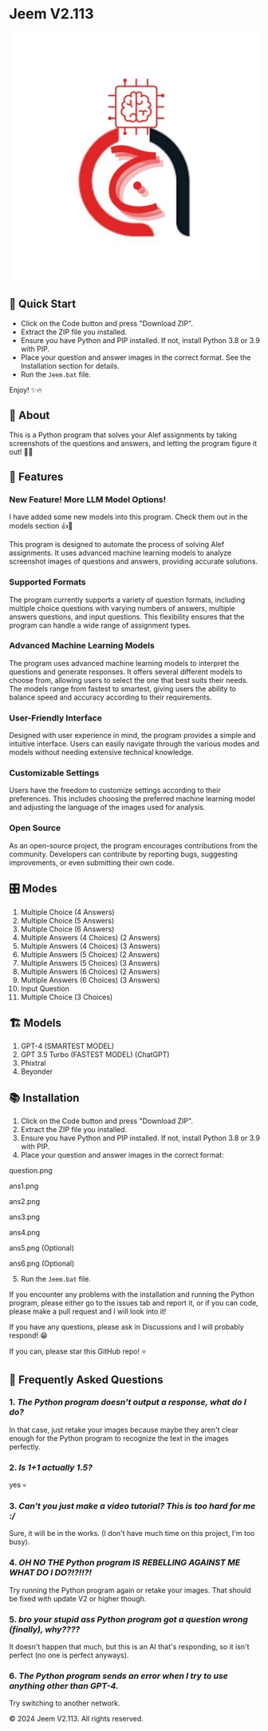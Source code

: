 # **Jeem V2.113**

<p align="center">
 <img src="logo.png" alt="Logo" width="500" height="500"/>
</p>

## 🚀 Quick Start

- Click on the Code button and press "Download ZIP".
- Extract the ZIP file you installed.
- Ensure you have Python and PIP installed. If not, install Python 3.8 or 3.9 with PIP.
- Place your question and answer images in the correct format. See the Installation section for details.
- Run the `Jeem.bat` file.

Enjoy! ✨🔥

## 🧐 About

This is a Python program that solves your Alef assignments by taking screenshots of the questions and answers, and letting the program figure it out! 🤖📖

## 📝 Features

### New Feature! More LLM Model Options!

I have added some new models into this program. Check them out in the models section 👍🤖


This program is designed to automate the process of solving Alef assignments. It uses advanced machine learning models to analyze screenshot images of questions and answers, providing accurate solutions.

### Supported Formats

The program currently supports a variety of question formats, including multiple choice questions with varying numbers of answers, multiple answers questions, and input questions. This flexibility ensures that the program can handle a wide range of assignment types.

### Advanced Machine Learning Models

The program uses advanced machine learning models to interpret the questions and generate responses. It offers several different models to choose from, allowing users to select the one that best suits their needs. The models range from fastest to smartest, giving users the ability to balance speed and accuracy according to their requirements.

### User-Friendly Interface

Designed with user experience in mind, the program provides a simple and intuitive interface. Users can easily navigate through the various modes and models without needing extensive technical knowledge.

### Customizable Settings

Users have the freedom to customize settings according to their preferences. This includes choosing the preferred machine learning model and adjusting the language of the images used for analysis.


### Open Source

As an open-source project, the program encourages contributions from the community. Developers can contribute by reporting bugs, suggesting improvements, or even submitting their own code.



## 🎛️ Modes

1. Multiple Choice (4 Answers)
2. Multiple Choice (5 Answers)
3. Multiple Choice (6 Answers)
4. Multiple Answers (4 Choices) (2 Answers)
5. Multiple Answers (4 Choices) (3 Answers)
6. Multiple Answers (5 Choices) (2 Answers)
7. Multiple Answers (5 Choices) (3 Answers)
8. Multiple Answers (6 Choices) (2 Answers)
9. Multiple Answers (6 Choices) (3 Answers)
10. Input Question
11. Multiple Choice (3 Choices)

## 🏗️ Models

1. GPT-4 (SMARTEST MODEL)
2. GPT 3.5 Turbo (FASTEST MODEL) (ChatGPT)
3. Phixtral
4. Beyonder

## 📚 Installation

1. Click on the Code button and press "Download ZIP".
2. Extract the ZIP file you installed.
3. Ensure you have Python and PIP installed. If not, install Python 3.8 or 3.9 with PIP.
4. Place your question and answer images in the correct format:

question.png

ans1.png

ans2.png

ans3.png

ans4.png

ans5.png (Optional)

ans6.png (Optional)

5. Run the `Jeem.bat` file.

If you encounter any problems with the installation and running the Python program, please either go to the issues tab and report it, or if you can code, please make a pull request and I will look into it! 

If you have any questions, please ask in Discussions and I will probably respond! 😁

If you can, please star this GitHub repo! ⭐

## 💬 Frequently Asked Questions

### 1. *The Python program doesn't output a response, what do I do?*

In that case, just retake your images because maybe they aren't clear enough for the Python program to recognize the text in the images perfectly.

### 2. *Is 1+1 actually 1.5?*

yes 💀

### 3. *Can't you just make a video tutorial? This is too hard for me :/*

Sure, it will be in the works. (I don't have much time on this project, I'm too busy).

### 4. *OH NO THE Python program IS REBELLING AGAINST ME WHAT DO I DO?!?!!?!*

Try running the Python program again or retake your images. That should be fixed with update V2 or higher though.

### 5. *bro your stupid ass Python program got a question wrong (finally), why????*

It doesn't happen that much, but this is an AI that's responding, so it isn't perfect (no one is perfect anyways).

### 6. *The Python program sends an error when I try to use anything other than GPT-4.*

Try switching to another network.

© 2024 Jeem V2.113. All rights reserved.
